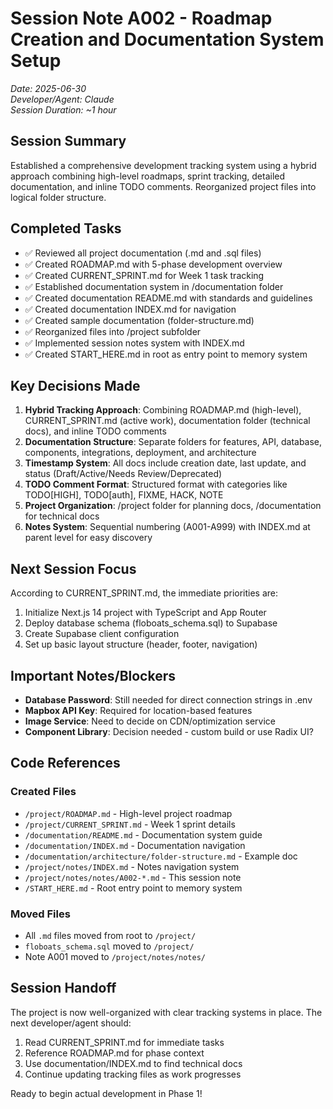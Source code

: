 # Session Note A002 - Roadmap Creation and Documentation System Setup
*Date: 2025-06-30*  
*Developer/Agent: Claude*  
*Session Duration: ~1 hour*

## Session Summary
Established a comprehensive development tracking system using a hybrid approach combining high-level roadmaps, sprint tracking, detailed documentation, and inline TODO comments. Reorganized project files into logical folder structure.

## Completed Tasks
- ✅ Reviewed all project documentation (.md and .sql files)
- ✅ Created ROADMAP.md with 5-phase development overview
- ✅ Created CURRENT_SPRINT.md for Week 1 task tracking
- ✅ Established documentation system in /documentation folder
- ✅ Created documentation README.md with standards and guidelines
- ✅ Created documentation INDEX.md for navigation
- ✅ Created sample documentation (folder-structure.md)
- ✅ Reorganized files into /project subfolder
- ✅ Implemented session notes system with INDEX.md
- ✅ Created START_HERE.md in root as entry point to memory system

## Key Decisions Made
1. **Hybrid Tracking Approach**: Combining ROADMAP.md (high-level), CURRENT_SPRINT.md (active work), documentation folder (technical docs), and inline TODO comments
2. **Documentation Structure**: Separate folders for features, API, database, components, integrations, deployment, and architecture
3. **Timestamp System**: All docs include creation date, last update, and status (Draft/Active/Needs Review/Deprecated)
4. **TODO Comment Format**: Structured format with categories like TODO[HIGH], TODO[auth], FIXME, HACK, NOTE
5. **Project Organization**: /project folder for planning docs, /documentation for technical docs
6. **Notes System**: Sequential numbering (A001-A999) with INDEX.md at parent level for easy discovery

## Next Session Focus
According to CURRENT_SPRINT.md, the immediate priorities are:
1. Initialize Next.js 14 project with TypeScript and App Router
2. Deploy database schema (floboats_schema.sql) to Supabase
3. Create Supabase client configuration
4. Set up basic layout structure (header, footer, navigation)

## Important Notes/Blockers
- **Database Password**: Still needed for direct connection strings in .env
- **Mapbox API Key**: Required for location-based features
- **Image Service**: Need to decide on CDN/optimization service
- **Component Library**: Decision needed - custom build or use Radix UI?

## Code References
### Created Files
- `/project/ROADMAP.md` - High-level project roadmap
- `/project/CURRENT_SPRINT.md` - Week 1 sprint details
- `/documentation/README.md` - Documentation system guide
- `/documentation/INDEX.md` - Documentation navigation
- `/documentation/architecture/folder-structure.md` - Example doc
- `/project/notes/INDEX.md` - Notes navigation system
- `/project/notes/notes/A002-*.md` - This session note
- `/START_HERE.md` - Root entry point to memory system

### Moved Files
- All `.md` files moved from root to `/project/`
- `floboats_schema.sql` moved to `/project/`
- Note A001 moved to `/project/notes/notes/`

## Session Handoff
The project is now well-organized with clear tracking systems in place. The next developer/agent should:
1. Read CURRENT_SPRINT.md for immediate tasks
2. Reference ROADMAP.md for phase context
3. Use documentation/INDEX.md to find technical docs
4. Continue updating tracking files as work progresses

Ready to begin actual development in Phase 1!